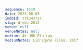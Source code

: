 ```yaml
---
sequence: 1519
date: 2023-08-03
imdbId: tt1343727
slug: dredd-2012
venue: null
venueNotes: null
medium: 4k UHD Blu-ray
mediumNotes: Lionsgate Films, 2017
---
```


